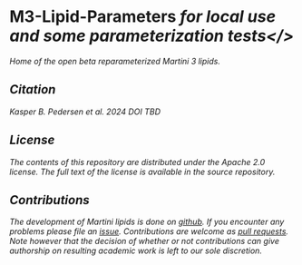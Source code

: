 # M3-Lipid-Parameters <i>for local use and some parameterization tests</>

Home of the open beta reparameterized Martini 3 lipids. 

## Citation

Kasper B. Pedersen et al. 2024 DOI TBD

## License

The contents of this repository are distributed under the Apache 2.0 license.
The full text of the license is available in the source repository.

## Contributions

The development of Martini lipids is done on [github]. If you encounter any problems please file an [issue].
Contributions are welcome as [pull requests]. Note however that the
decision of whether or not contributions can give authorship on resulting
academic work is left to our sole discretion.

[github]: https://github.com/Martini-Force-Field-Initiative/M3-Lipid-Parameters
[issue]: https://github.com/Martini-Force-Field-Initiative/M3-Lipid-Parameters/issues
[pull requests]: https://github.com/Martini-Force-Field-Initiative/M3-Lipid-Parameters/pulls



